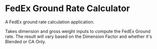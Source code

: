 # FedEx Ground Rate Calculator
A FedEx ground rate calculation application.

Takes dimension and gross weight inputs to compute the FedEx Ground rate. The result will vary based on the Dimension Factor and whether it's Blended or CA Only.
